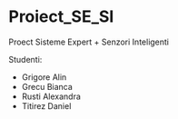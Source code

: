 # Proiect_SE_SI
Proect Sisteme Expert + Senzori Inteligenti

Studenti: 
- Grigore Alin
- Grecu Bianca
- Rusti Alexandra
- Titirez Daniel

